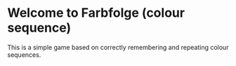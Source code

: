 # Welcome to Farbfolge (colour sequence)

This is a simple game based on correctly remembering and repeating
colour sequences.